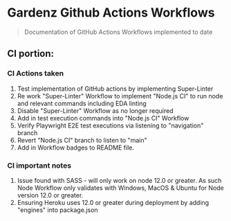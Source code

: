 # Gardenz Github Actions Workflows

> Documentation of GitHub Actions Workflows implemented to date

## CI portion:
### CI Actions taken
1. Test implementation of GitHub actions by implementing Super-Linter
2. Re work "Super-Linter" Workflow to implement "Node.js CI" to run node and relevant commands including EDA linting
3. Disable "Super-Linter" Workflow as no longer required
4. Add in test execution commands into "Node.js CI" Workflow 
5. Verify Playwright E2E test executions via listening to "navigation" branch
6. Revert "Node.js CI" branch to listen to "main"
7. Add in Workflow badges to README file.

### CI important notes
1. Issue found with SASS - will only work on node 12.0 or greater.  As such Node Workflow only validates with Windows, MacOS & Ubuntu for Node version 12.0 or greater.
2. Ensuring Heroku uses 12.0 or greater during deployment by adding "engines" into package.json

